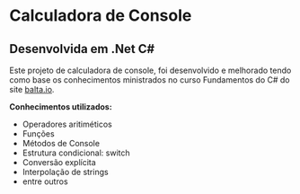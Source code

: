 # Calculadora de Console
## Desenvolvida em .Net C#

Este projeto de calculadora de console, foi desenvolvido e melhorado tendo como base os conhecimentos ministrados no curso Fundamentos do C#
do site [balta.io](https://balta.io/player).

**Conhecimentos utilizados:**
- Operadores aritiméticos
- Funções
- Métodos de Console
- Estrutura condicional: switch
- Conversão explícita
- Interpolação de strings
- entre outros
